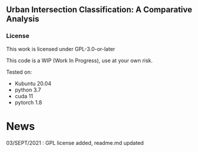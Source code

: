 

## Urban Intersection Classification: A Comparative Analysis

### License
This work is licensed under GPL-3.0-or-later

This code is a WIP (Work In Progress), use at your own risk. 

Tested on:
* Kubuntu 20.04
* python 3.7
* cuda 11
* pytorch 1.8

# News
03/SEPT/2021 : GPL license added, readme.md updated